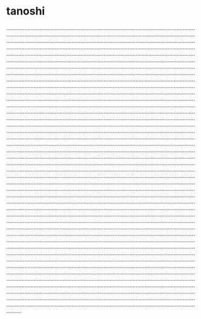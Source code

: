 # tanoshi

..........................................................................................................................................................................................................................................................................................................................................................................................................................................................................................................................................................................................................................................................................................................................................................................................................................................................................................................................................................................................................................................................................................................................................................................................................................................................................................................................................................................................................................................................................................................................................................................................................................................................................................................................................................................................................................................................................................................................................................................................................................................................................................................................................................................................................................................................................................................................................................................................................................................................................................................................................................................................................................................................................................................................................................................................................................................................................................................................................................................................................................................................................................................................................................................................................................................................................................................................................................................................................................................................................................................................................................................................................................................................................................................................................................................................................................................................................................................................................................................................................................................................................................................................................................................................................................................................................................................................................................................................................................................................................................................................................................................................................................................................................................................................................................................................................................................................................................................................................................................................................................................................................................................................................................................................................................................................................................................................................................................................................................................................................................................................................................................................................................................................................................